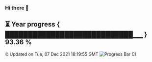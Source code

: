 ### Hi there 👋
⏳ Year progress { ████████████████████████████▁▁ } 93.36 %
---
⏰ Updated on Tue, 07 Dec 2021 18:19:55 GMT
![Progress Bar CI](https://github.com/liununu/liununu/workflows/Progress%20Bar%20CI/badge.svg)
